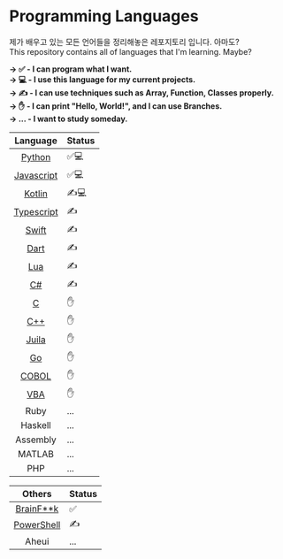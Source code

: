 # Programming Languages
제가 배우고 있는 모든 언어들을 정리해놓은 레포지토리 입니다. 아마도?<br>
This repository contains all of languages that I'm learning. Maybe?

**→ ✅ - I can program what I want. <br>
→ 💻 - I use this language for my current projects. <br>
→ ✍️ - I can use techniques such as Array, Function, Classes properly. <br>
→ ✋ - I can print "Hello, World!", and I can use Branches. <br>
→ ... - I want to study someday. <br>**

|Language|Status|
|:------:|---|
|[Python](/Python)|✅💻|
|[Javascript](/Javascript)|✅💻|
|[Kotlin](/Kotlin)|✍️💻|
|[Typescript](/Typescript)|✍️|
|[Swift](/Swift)|✍️|
|[Dart](/Dart)|✍️|
|[Lua](/Lua)|✍️|
|[C#](/C#)|✍️|
|[C](/C)|✋|
|[C++](/C++)|✋|
|[Juila](/Juila)|✋|
|[Go](/Go)|✋|
|[COBOL](/COBOL)|✋|
|[VBA](https://github.com/pl-Steve28-lq/VBA-PPT)|✋|
|Ruby|...|
|Haskell|...|
|Assembly|...|
|MATLAB|...|
|PHP|...|

|Others|Status|
|:------:|---|
|[BrainF\*\*k](/BrainFuck)|✅|
|[PowerShell](/PowerShell)|✍️|
|Aheui|...|
